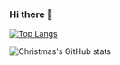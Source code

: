 ### Hi there 👋

<!--
**Penge666/Penge666** is a ✨ _special_ ✨ repository because its `README.md` (this file) appears on your GitHub profile.

Here are some ideas to get you started:

- 🔭 I’m currently working on ...
- 🌱 I’m currently learning ...
- 👯 I’m looking to collaborate on ...
- 🤔 I’m looking for help with ...
- 💬 Ask me about ...
- 📫 How to reach me: ...
- 😄 Pronouns: ...
- ⚡ Fun fact: ...
-->

[![Top Langs](https://github-readme-stats.vercel.app/api/top-langs/?username=Penge666&layout=compact)](https://github.com/Penge666/github-readme-stats)

![Christmas's GitHub stats](https://github-readme-stats.vercel.app/api?username=Penge666&show_icons=true&theme=tokyonight)


